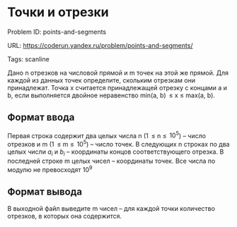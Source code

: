 # Точки и отрезки

Problem ID: points-and-segments

URL: https://coderun.yandex.ru/problem/points-and-segments/

Tags: scanline

Дано n отрезков на числовой прямой и m точек на этой же прямой. Для каждой из данных точек определите, скольким отрезкам они принадлежат. Точка x считается принадлежащей отрезку с концами a и b, если выполняется двойное неравенство min(a, b)  $\le$ x $\le$ max(a, b).


## Формат ввода

Первая строка содержит два целых числа n (1  $\le$ n $\le$  $10^5$) – число отрезков и m (1  $\le$ m $\le$  $10^5$) – число точек. В следующих n строках по два целых числи $a_i$ и $b_i$ – координаты концов соответствующего отрезка. В последней строке m целых чисел – координаты точек. Все числа по модулю не превосходят $10^9$


## Формат вывода

В выходной файл выведите m чисел – для каждой точки количество отрезков, в которых она содержится.

